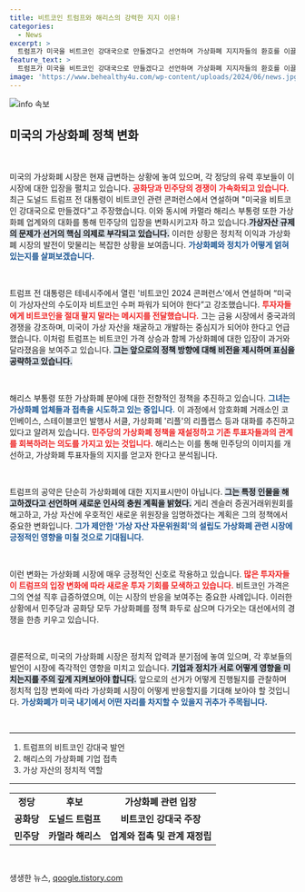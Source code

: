 ```yaml
---
title: 비트코인 트럼프와 해리스의 강력한 지지 이유!
categories:
  - News
excerpt: >
  트럼프가 미국을 비트코인 강대국으로 만들겠다고 선언하며 가상화폐 지지자들의 환호를 이끌어냈다. 해리스도 업계와 접촉 중, 이로써 대선에서 가상화폐 이슈가 뜨거운 주제로 떠올랐다.
feature_text: >
  트럼프가 미국을 비트코인 강대국으로 만들겠다고 선언하며 가상화폐 지지자들의 환호를 이끌어냈다. 해리스도 업계와 접촉 중, 이로써 대선에서 가상화폐 이슈가 뜨거운 주제로 떠올랐다.
image: 'https://www.behealthy4u.com/wp-content/uploads/2024/06/news.jpg'
---
```


<p><img src="https://www.behealthy4u.com/wp-content/uploads/2024/06/news.jpg" alt="info 속보" /></p>

<h2 data-ke-size="size26">미국의 가상화폐 정책 변화</h2>

<p data-ke-size="size16">&nbsp;</p>

<p>미국의 가상화폐 시장은 현재 급변하는 상황에 놓여 있으며, 각 정당의 유력 후보들이 이 시장에 대한 입장을 펼치고 있습니다. <b><span style="color: #ee2323;">공화당과 민주당의 경쟁이 가속화되고 있습니다.</span></b> 최근 도널드 트럼프 전 대통령이 비트코인 관련 콘퍼런스에서 연설하며 "미국을 비트코인 강대국으로 만들겠다"고 주장했습니다. 이와 동시에 카멀라 해리스 부통령 또한 가상화폐 업계와의 대화를 통해 민주당의 입장을 변화시키고자 하고 있습니다.<b><span style="background-color: #21538527;">가상자산 규제의 문제가 선거의 핵심 의제로 부각되고 있습니다.</span></b> 이러한 상황은 정치적 이익과 가상화폐 시장의 발전이 맞물리는 복잡한 상황을 보여줍니다. <b><span style="color: #1a5490;">가상화폐와 정치가 어떻게 얽혀 있는지를 살펴보겠습니다.</span></b> </p>

<p data-ke-size="size16">&nbsp;</p>

<p>트럼프 전 대통령은 테네시주에서 열린 '비트코인 2024 콘퍼런스'에서 연설하며 “미국이 가상자산의 수도이자 비트코인 수퍼 파워가 되어야 한다”고 강조했습니다. <b><span style="color: #ee2323;">투자자들에게 비트코인을 절대 팔지 말라는 메시지를 전달했습니다.</span></b> 그는 금융 시장에서 중국과의 경쟁을 강조하며, 미국이 가상 자산을 채굴하고 개발하는 중심지가 되어야 한다고 언급했습니다. 이처럼 트럼프는 비트코인 가격 상승과 함께 가상화폐에 대한 입장이 과거와 달라졌음을 보여주고 있습니다. <b><span style="background-color: #21538527;">그는 앞으로의 정책 방향에 대해 비전을 제시하며 표심을 공략하고 있습니다.</span></b>  </p>

<p data-ke-size="size16">&nbsp;</p>

<p>해리스 부통령 또한 가상화폐 분야에 대한 전향적인 정책을 추진하고 있습니다. <b><span style="color: #1a5490;">그녀는 가상화폐 업체들과 접촉을 시도하고 있는 중입니다.</span></b> 이 과정에서 암호화폐 거래소인 코인베이스, 스테이블코인 발행사 서클, 가상화폐 '리플'의 리플랩스 등과 대화를 추진하고 있다고 알려져 있습니다. <b><span style="color: #ee2323;">민주당의 가상화폐 정책을 재설정하고 기존 투표자들과의 관계를 회복하려는 의도를 가지고 있는 것입니다.</span></b> 해리스는 이를 통해 민주당의 이미지를 개선하고, 가상화폐 투표자들의 지지를 얻고자 한다고 분석됩니다.</p>

<p data-ke-size="size16">&nbsp;</p>

<p>트럼프의 공약은 단순히 가상화폐에 대한 지지표시만이 아닙니다. <b><span style="background-color: #21538527;">그는 특정 인물을 해고하겠다고 선언하며 새로운 인사의 충원 계획을 밝혔다.</span></b> 게리 겐슬러 증권거래위원회를 해고하고, 가상 자산에 우호적인 새로운 위원장을 임명하겠다는 계획은 그의 정책에서 중요한 변화입니다. <b><span style="color: #1a5490;">그가 제안한 '가상 자산 자문위원회'의 설립도 가상화폐 관련 시장에 긍정적인 영향을 미칠 것으로 기대됩니다.</span></b></p>

<p data-ke-size="size16">&nbsp;</p>

<p>이런 변화는 가상화폐 시장에 매우 긍정적인 신호로 작용하고 있습니다. <b><span style="color: #ee2323;">많은 투자자들이 트럼프의 입장 변화에 따라 새로운 투자 기회를 모색하고 있습니다.</span></b> 비트코인 가격은 그의 연설 직후 급증하였으며, 이는 시장의 반응을 보여주는 중요한 사례입니다. 이러한 상황에서 민주당과 공화당 모두 가상화폐를 정책 화두로 삼으며 다가오는 대선에서의 경쟁을 한층 키우고 있습니다. </p>

<p data-ke-size="size16">&nbsp;</p>

<p>결론적으로, 미국의 가상화폐 시장은 정치적 압력과 분기점에 놓여 있으며, 각 후보들의 발언이 시장에 즉각적인 영향을 미치고 있습니다. <b><span style="background-color: #21538527;">기업과 정치가 서로 어떻게 영향을 미치는지를 주의 깊게 지켜보아야 합니다.</span></b> 앞으로의 선거가 어떻게 진행될지를 관찰하며 정치적 입장 변화에 따라 가상화폐 시장이 어떻게 반응할지를 기대해 보아야 할 것입니다. <b><span style="color: #1a5490;">가상화폐가 미국 내기에서 어떤 자리를 차지할 수 있을지 귀추가 주목됩니다.</span></b></p>

<p data-ke-size="size16">&nbsp;</p>

<hr>

<ol>
  <li>트럼프의 비트코인 강대국 발언</li>
  <li>해리스의 가상화폐 기업 접촉</li>
  <li>가상 자산의 정치적 역할</li>
</ol>

<hr>

<table style="width: 100%;">
  <tr>
    <td style="text-align: center; height: 17px;"><b>정당</b></td>
    <td style="text-align: center; height: 17px;"><b>후보</b></td>
    <td style="text-align: center; height: 17px;"><b>가상화폐 관련 입장</b></td>
  </tr>
  <tr>
    <td style="text-align: center; height: 17px;"><b>공화당</b></td>
    <td style="text-align: center; height: 17px;"><b>도널드 트럼프</b></td>
    <td style="text-align: center; height: 17px;"><b>비트코인 강대국 주장</b></td>
  </tr>
  <tr>
    <td style="text-align: center; height: 17px;"><b>민주당</b></td>
    <td style="text-align: center; height: 17px;"><b>카멀라 해리스</b></td>
    <td style="text-align: center; height: 17px;"><b>업계와 접촉 및 관계 재정립</b></td>
  </tr>
</table>

<p data-ke-size="size16">&nbsp;</p>
생생한 뉴스, <a href="https://qoogle.tistory.com" rel="dofollow">qoogle.tistory.com</a>


